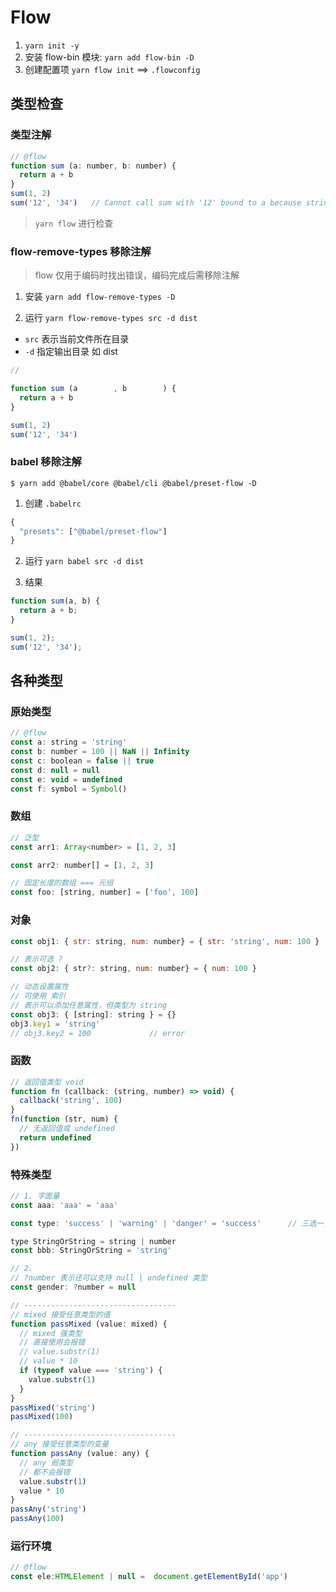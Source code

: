 # Flow

1. `yarn init -y`
2. 安装 flow-bin 模块: `yarn add flow-bin -D`
3. 创建配置项 `yarn flow init` ==> `.flowconfig`

## 类型检查

### 类型注解
```js
// @flow
function sum (a: number, b: number) {
  return a + b
}
sum(1, 2)
sum('12', '34')   // Cannot call sum with '12' bound to a because string [1] is incompatible with number [2]. [incompatible-call]
```
> `yarn flow` 进行检查

### flow-remove-types 移除注解
> flow 仅用于编码时找出错误，编码完成后需移除注解

1. 安装 `yarn add flow-remove-types -D`

2. 运行 `yarn flow-remove-types src -d dist`

  * `src` 表示当前文件所在目录
  * `-d` 指定输出目录 如 dist

```js
//      

function sum (a        , b        ) {
  return a + b
}

sum(1, 2)
sum('12', '34')
```

### babel 移除注解
`$ yarn add @babel/core @babel/cli @babel/preset-flow -D`

1. 创建 `.babelrc`
```js
{
  "presets": ["@babel/preset-flow"]
}
```
2. 运行
`yarn babel src -d dist`

3. 结果
```js
function sum(a, b) {
  return a + b;
}

sum(1, 2);
sum('12', '34');
```

## 各种类型

### 原始类型
```js
// @flow
const a: string = 'string'
const b: number = 100 || NaN || Infinity
const c: boolean = false || true
const d: null = null
const e: void = undefined
const f: symbol = Symbol()
```

### 数组
```js
// 泛型
const arr1: Array<number> = [1, 2, 3]

const arr2: number[] = [1, 2, 3]

// 固定长度的数组 === 元组
const foo: [string, number] = ['foo', 100]
```

### 对象
```js
const obj1: { str: string, num: number} = { str: 'string', num: 100 }

// 表示可选 ?
const obj2: { str?: string, num: number} = { num: 100 }

// 动态设置属性
// 可使用 索引
// 表示可以添加任意属性，但类型为 string
const obj3: { [string]: string } = {}
obj3.key1 = 'string'
// obj3.key2 = 100             // error
```

### 函数
```js
// 返回值类型 void
function fn (callback: (string, number) => void) {
  callback('string', 100)
}
fn(function (str, num) {
  // 无返回值或 undefined
  return undefined
})
```

### 特殊类型
```js
// 1. 字面量
const aaa: 'aaa' = 'aaa'

const type: 'success' | 'warning' | 'danger' = 'success'      // 三选一，其他则报错

type StringOrString = string | number
const bbb: StringOrString = 'string'

// 2.
// ?number 表示还可以支持 null | undefined 类型
const gender: ?number = null

// ----------------------------------
// mixed 接受任意类型的值
function passMixed (value: mixed) {
  // mixed 强类型
  // 直接使用会报错
  // value.substr(1)
  // value * 10
  if (typeof value === 'string') {
    value.substr(1)
  }
}
passMixed('string')
passMixed(100)

// ----------------------------------
// any 接受任意类型的变量
function passAny (value: any) {
  // any 弱类型
  // 都不会报错
  value.substr(1)
  value * 10
}
passAny('string')
passAny(100)
```

### 运行环境
```js
// @flow
const ele:HTMLElement | null =  document.getElementById('app')
```
